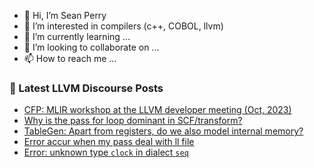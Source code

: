 - 👋 Hi, I’m Sean Perry
- 👀 I’m interested in compilers (c++, COBOL, llvm)
- 🌱 I’m currently learning ...
- 💞️ I’m looking to collaborate on ...
- 📫 How to reach me ...

<!---
s66perry/s66perry is a ✨ special ✨ repository because its `README.md` (this file) appears on your GitHub profile.
You can click the Preview link to take a look at your changes.
--->
### 📕 Latest LLVM Discourse Posts

<!-- DISCOURSE-LLVM:START -->
- [CFP: MLIR workshop at the LLVM developer meeting &lpar;Oct, 2023&rpar;](https://discourse.llvm.org/t/cfp-mlir-workshop-at-the-llvm-developer-meeting-oct-2023/73398#post_1)
- [Why is the pass for loop dominant in SCF/transform?](https://discourse.llvm.org/t/why-is-the-pass-for-loop-dominant-in-scf-transform/73334#post_2)
- [TableGen: Apart from registers, do we also model internal memory?](https://discourse.llvm.org/t/tablegen-apart-from-registers-do-we-also-model-internal-memory/73392#post_4)
- [Error accur when my pass deal with ll file](https://discourse.llvm.org/t/error-accur-when-my-pass-deal-with-ll-file/73396#post_2)
- [Error: unknown type `clock` in dialect `seq`](https://discourse.llvm.org/t/error-unknown-type-clock-in-dialect-seq/73397#post_1)
<!-- DISCOURSE-LLVM:END -->
